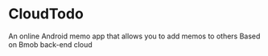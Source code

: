 # CloudTodo
An online Android memo app that allows you to add memos to others
Based on Bmob back-end cloud
